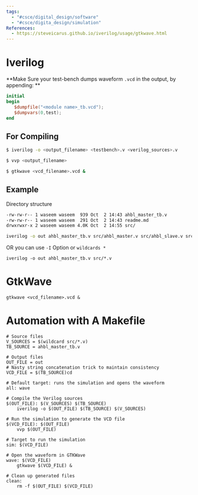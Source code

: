 ```yaml
---
tags:
  - "#csce/digital_design/software"
  - "#csce/digita_design/simulation"
References:
  - https://steveicarus.github.io/iverilog/usage/gtkwave.html
---
```

# Iverilog

**Make Sure your test-bench dumps waveform `.vcd` in the output, by appending: **

```verilog
initial
begin
   $dumpfile("<module name>_tb.vcd");
   $dumpvars(0,test);
end
```

## For Compiling

```bash
$ iverilog -o <output_filename> <testbench>.v <verilog_sources>.v

$ vvp <output_filename>

$ gtkwave <vcd_filename>.vcd &
```

## Example

Directory structure
```bash
-rw-rw-r-- 1 waseem waseem  939 Oct  2 14:43 ahbl_master_tb.v
-rw-rw-r-- 1 waseem waseem  291 Oct  2 14:43 readme.md
drwxrwxr-x 2 waseem waseem 4.0K Oct  2 14:55 src/
```

```bash
iverilog -o out ahbl_master_tb.v src/ahbl_master.v src/ahbl_slave.v src/ahbl_splitter_4.v
```

OR you can use `-I` Option or `wildcards *`

```
iverilog -o out ahbl_master_tb.v src/*.v
```
# GtkWave

```
gtkwave <vcd_filename>.vcd &
```

# Automation with A Makefile

```make
# Source files
V_SOURCES = $(wildcard src/*.v)
TB_SOURCE = ahbl_master_tb.v

# Output files
OUT_FILE = out
# Nasty string concatenation trick to maintain consistency
VCD_FILE = $(TB_SOURCE)cd

# Default target: runs the simulation and opens the waveform
all: wave

# Compile the Verilog sources
$(OUT_FILE): $(V_SOURCES) $(TB_SOURCE)
	iverilog -o $(OUT_FILE) $(TB_SOURCE) $(V_SOURCES)

# Run the simulation to generate the VCD file
$(VCD_FILE): $(OUT_FILE)
	vvp $(OUT_FILE)

# Target to run the simulation
sim: $(VCD_FILE)

# Open the waveform in GTKWave
wave: $(VCD_FILE)
	gtkwave $(VCD_FILE) &

# Clean up generated files
clean:
	rm -f $(OUT_FILE) $(VCD_FILE)
```

